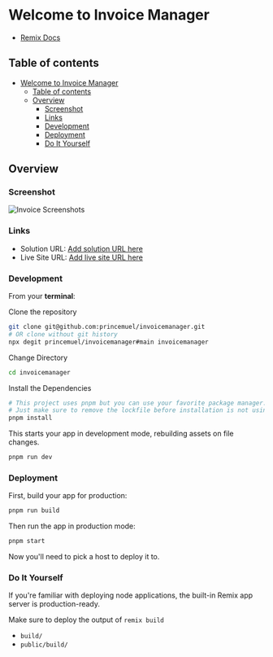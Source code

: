 # Welcome to Invoice Manager

- [Remix Docs](https://remix.run/docs)

## Table of contents

- [Welcome to Invoice Manager](#welcome-to-invoice-manager)
  - [Table of contents](#table-of-contents)
  - [Overview](#overview)
    - [Screenshot](#screenshot)
    - [Links](#links)
    - [Development](#development)
    - [Deployment](#deployment)
    - [Do It Yourself](#do-it-yourself)

## Overview

### Screenshot

![Invoice Screenshots](./screenshot.jpg)

### Links

- Solution URL: [Add solution URL here](https://your-solution-url.com)
- Live Site URL: [Add live site URL here](https://your-live-site-url.com)

### Development

From your **terminal**:

Clone the repository

```sh
git clone git@github.com:princemuel/invoicemanager.git
# OR clone without git history
npx degit princemuel/invoicemanager#main invoicemanager
```

Change Directory

```sh
cd invoicemanager
```

Install the Dependencies

```sh
# This project uses pnpm but you can use your favorite package manager.
# Just make sure to remove the lockfile before installation is not using pnpm
pnpm install
```

This starts your app in development mode, rebuilding assets on file changes.

```sh
pnpm run dev
```

### Deployment

First, build your app for production:

```sh
pnpm run build
```

Then run the app in production mode:

```sh
pnpm start
```

Now you'll need to pick a host to deploy it to.

### Do It Yourself

If you're familiar with deploying node applications, the built-in Remix app server is production-ready.

Make sure to deploy the output of `remix build`

- `build/`
- `public/build/`
